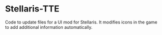 # Stellaris-TTE
Code to update files for a UI mod for Stellaris. It modifies icons in the game to add additional information automatically.
